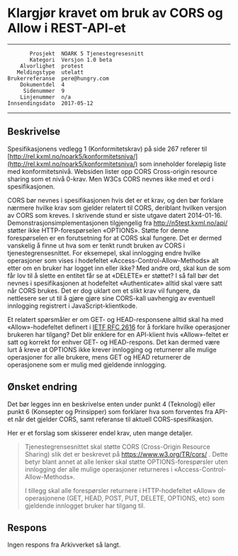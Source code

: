 Klargjør kravet om bruk av CORS og Allow i REST-API-et
======================================================

 ------------------  ---------------------------------
           Prosjekt  NOARK 5 Tjenestegresesnitt
           Kategori  Versjon 1.0 beta
        Alvorlighet  protest
       Meldingstype  utelatt
    Brukerreferanse  pere@hungry.com
        Dokumentdel  4
         Sidenummer  9
        Linjenummer  n/a
    Innsendingsdato  2017-05-12
 ------------------  ---------------------------------

Beskrivelse
-----------

Spesifikasjonens vedlegg 1 (Konformitetskrav) på side 267 referer til
[http://rel.kxml.no/noark5/konformitetsniva/](http://rel.kxml.no/noark5/konformitetsniva/)
som inneholder foreløpig liste med konformitetsnivå.  Websiden lister
opp CORS Cross-origin resource sharing som et nivå 0-krav.  Men W3Cs
CORS nevnes ikke med et ord i spesifikasjonen.

CORS bør nevnes i spesifikasjonen hvis det er et krav, og den bør
forklare nærmere hvilke krav som gjelder relatert til CORS, deriblant
hvilken versjon av CORS som kreves.  I skrivende stund er siste utgave
datert 2014-01-16.  Demonstrasjonsimplementasjonen tilgjengelig fra
http://n5test.kxml.no/api/ støtter ikke HTTP-forespørselen «OPTIONS».
Støtte for denne forespørselen er en forutsetning for at CORS skal
fungere.  Det er dermed vanskelig å finne ut hva som er tenkt rundt
bruken av CORS i tjenestegrensesnittet.  For eksemepel, skal
innlogging endre hvilke operasjoner som vises i hodefeltet
«Access-Control-Allow-Methods» alt etter om en bruker har logget inn
eller ikke?  Med andre ord, skal kun de som får lov til å slette en
entitet får se at «DELETE» er støttet?  I så fall bør det nevnes i
spesifikasjonen at hodefeltet «Authenticate» alltid skal være satt når
CORS brukes.  Det er dog uklart om et slikt krav vil fungere, da
nettlesere ser ut til å gjøre gjøre sine CORS-kall uavhengig av
eventuell innlogging registrert i JavaScript-klientkode.

Et relatert spørsmåler er om GET- og HEAD-responsene alltid skal ha
med «Allow»-hodefeltet definert i [IETF RFC
2616](https://www.w3.org/Protocols/rfc2616/rfc2616-sec14.html) for å
forklare hvilke operasjoner brukeren har tilgang?  Det blir enklere
for en API-klient hvis «Allow»-feltet er satt og korrekt for enhver
GET- og HEAD-respons.  Det kan dermed være lurt å kreve at OPTIONS
ikke krever innlogging og returnerer alle mulige operasjoner for alle
brukere, mens GET og HEAD returnerer de operasjonene som er mulig med
gjeldende innlogging.

Ønsket endring
--------------

Det bør legges inn en beskrivelse enten under punkt 4 (Teknologi)
eller punkt 6 (Konsepter og Prinsipper) som forklarer hva som
forventes fra API-et når det gjelder CORS, samt referanse til aktuell
CORS-spesifikasjon.

Her er et forslag som skisserer endel krav, uten mange detaljer.

> Tjenestegrensesnittet skal støtte CORS (Cross-Origin Resource
> Sharing) slik det er beskrevet på https://www.w3.org/TR/cors/ .
> Dette betyr blant annet at alle lenker skal støtte
> OPTIONS-forespørsler uten innlogging der alle mulige operasjoner
> returneres i «Access-Control-Allow-Methods».
> 
> I tillegg skal alle forespørsler returnere i HTTP-hodefeltet «Allow»
> de operasjonene (GET, HEAD, POST, PUT, DELETE, OPTIONS, etc) som
> gjeldende innlogget bruker har tilgang til.

Respons
-------

Ingen respons fra Arkivverket så langt.
